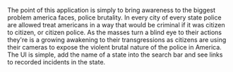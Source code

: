 The point of this application is simply to bring awareness to the biggest problem america faces, police brutality. In every city of every state police are allowed treat americans in a way that would be criminal if it was citizen to citizen, or citizen police. As the masses turn a blind eye to their actions they're is a growing awakening to their transgressions as citizens are using their cameras to expose the violent brutal nature of the police in America.
The UI is simple, add the name of a state into the search bar and see links to recorded incidents in the state. 
